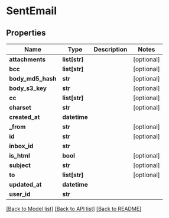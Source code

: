 # SentEmail

## Properties
Name | Type | Description | Notes
------------ | ------------- | ------------- | -------------
**attachments** | **list[str]** |  | [optional] 
**bcc** | **list[str]** |  | [optional] 
**body_md5_hash** | **str** |  | [optional] 
**body_s3_key** | **str** |  | [optional] 
**cc** | **list[str]** |  | [optional] 
**charset** | **str** |  | [optional] 
**created_at** | **datetime** |  | 
**_from** | **str** |  | [optional] 
**id** | **str** |  | [optional] 
**inbox_id** | **str** |  | 
**is_html** | **bool** |  | [optional] 
**subject** | **str** |  | [optional] 
**to** | **list[str]** |  | [optional] 
**updated_at** | **datetime** |  | 
**user_id** | **str** |  | 

[[Back to Model list]](../README.md#documentation-for-models) [[Back to API list]](../README.md#documentation-for-api-endpoints) [[Back to README]](../README.md)


